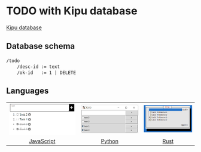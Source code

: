 # TODO with Kipu database

[Kipu database](https://github.com/MuchikNet/kipu-database)

## Database schema

```
/todo
    /desc-id := text
    /ok-id   := 1 | DELETE
```

## Languages

|  |  |  |
|:--:|:--:|:--:|
|![JavaScript](javascript/image.png)|![Python](python/image.png)|![Rust](rust/image.png)|
|[JavaScript](javascript/)|[Python](python/)|[Rust](rust/)|
